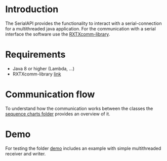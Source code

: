 # Introduction
The SerialAPI provides the functionality to interact with a serial-connection
for a multithreaded java application. For the communication with a serial interface
the software use the [RXTXcomm-library](http://rxtx.qbang.org/wiki/index.php/Main_Page).

# Requirements
* Java 8 or higher (Lambda, ...)
* RXTXcomm-library [link](http://rxtx.qbang.org/pub/rxtx/rxtx-2.1-7-bins-r2.zip)

# Communication flow
To understand how the communication works between the classes the [sequence charts folder](https://github.com/r0b2g1t/SerialApi/tree/master/sequenceCharts)
provides an overview of it.

# Demo
For testing the folder [demo](https://github.com/r0b2g1t/SerialApi/tree/master/src/serialApi/demo)
includes an example with simple multithreaded receiver and writer.
